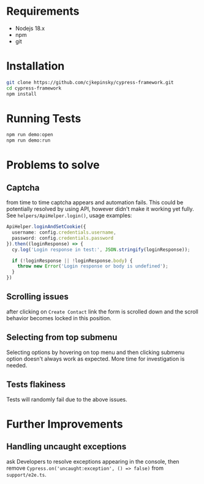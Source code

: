 # Requirements

- Nodejs 18.x
- npm
- git

# Installation

```bash
git clone https://github.com/cjkepinsky/cypress-framework.git
cd cypress-framework
npm install
```

# Running Tests

```bash
npm run demo:open
npm run demo:run
```

# Problems to solve

## Captcha

from time to time captcha appears and automation fails. This could be potentially resolved by using API, however didn't
make it working yet fully.
See `helpers/ApiHelper.login()`, usage examples:

```typescript
ApiHelper.loginAndSetCookie({
  username: config.credentials.username,
  password: config.credentials.password
}).then((loginResponse) => {
  cy.log('Login response in test:', JSON.stringify(loginResponse));

  if (!loginResponse || !loginResponse.body) {
    throw new Error('Login response or body is undefined');
  }
})
```

## Scrolling issues

after clicking on `Create Contact` link the form is scrolled down and the scroll behavior becomes locked in this
position.

## Selecting from top submenu

Selecting options by hovering on top menu and then clicking submenu option doesn't always work as expected. More time
for investigation is needed.

## Tests flakiness

Tests will randomly fail due to the above issues.

# Further Improvements

## Handling uncaught exceptions

ask Developers to resolve exceptions appearing in the console, then remove
`Cypress.on('uncaught:exception', () => false)` from `support/e2e.ts`.

